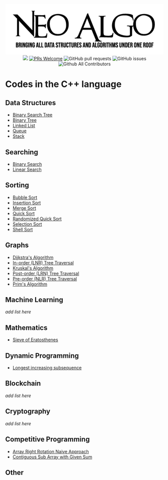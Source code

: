 <p align="center">
    <img src="../img/neo_algo.png"><br>
    <img src="https://img.shields.io/github/license/tesseractcoding/neoalgo?style=flat">
    <a href="http://makeapullrequest.com" target="_blank"><img src="https://img.shields.io/badge/PRs-welcome-brightgreen.svg?style=flat" alt="PRs Welcome"></a>
    <img alt="GitHub pull requests" src="https://img.shields.io/github/issues-pr/tesseractcoding/neoalgo">
    <img alt="GitHub issues" src="https://img.shields.io/github/issues/tesseractcoding/neoalgo">
    <img alt="Github All Contributors" src="https://img.shields.io/github/all-contributors/tesseractcoding/neoalgo">
</p>

# Codes in the C++ language

## Data Structures
* [Binary Search Tree](/ds/BinarySearchTree.cpp)
* [Binary Tree](/ds/BinaryTree.cpp)
* [Linked List](/ds/LinkedList.cpp)
* [Queue](/ds/Queue.cpp)
* [Stack](/ds/Stack_Implementation.cpp)

## Searching
* [Binary Search](/search/Binary_Search.cpp)
* [Linear Search](/search/Linear_Search.cpp)

## Sorting
* [Bubble Sort](/sort/Bubble_Sort.cpp)
* [Insertion Sort](/sort/insertion.cpp)
* [Merge Sort](/sort/Merge_Sort.cpp)
* [Quick Sort](/sort/Quick_Sort.cpp)
* [Randomized Quick Sort](/sort/Randomized_Quick_Sort.cpp)
* [Selection Sort](/sort/selection_sort.cpp)
* [Shell Sort](/sort/ShellSort.cpp)

## Graphs
* [Dijkstra's Algorithm](/graphs/Dijkstra_algorithm.cpp)
* [In-order (LNR) Tree Traversal](/graphs/inorder-traversal.cpp)
* [Kruskal's Algorithm](/graphs/kruskal_Algorithm.cpp)
* [Post-order (LRN) Tree Traversal](/graphs/Postorder_Traversal.cpp)
* [Pre-order (NLR) Tree Traversal](/graphs/Preorder_Traversal.cpp)
* [Prim's Algorithm](/graphs/Prim_Algorithm.cpp)

## Machine Learning
_add list here_

## Mathematics
* [Sieve of Eratosthenes](/math/Sieve_of_Eratosthenes.cpp)

## Dynamic Programming
* [Longest increasing subsequence](/dp/longest_increasing_subsequence.cpp)

## Blockchain
_add list here_

## Cryptography
_add list here_

## Competitive Programming
* [Array Right Rotation Naive Approach](/cp/Array_Right_Rotate.cpp)
* [Contiguous Sub Array with Given Sum](/cp/SubArrayWithGivenSum.cpp)

## Other
